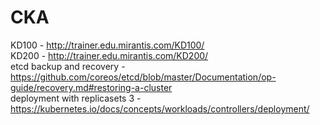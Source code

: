 # CKA   
KD100 - http://trainer.edu.mirantis.com/KD100/  
KD200 - http://trainer.edu.mirantis.com/KD200/  
etcd backup and recovery - https://github.com/coreos/etcd/blob/master/Documentation/op-guide/recovery.md#restoring-a-cluster  
deployment with replicasets 3 - https://kubernetes.io/docs/concepts/workloads/controllers/deployment/  
